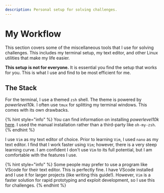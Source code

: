 ```yaml
---
description: Personal setup for solving challenges.
--- 
```


# My Workflow

This section covers some of the miscellaneous tools that I use for solving challenges. This includes my terminal setup, my text editor, and other Linux utilities that make my life easier.

**This setup is not for everyone.**  It is essential you find the setup that works for you.  This is what I use and find to be most efficient for me.

## The Stack

For the terminal, I use a themed `zsh` shell.  The theme is powered by *powerlevel10k*.  I often use `tmux` for splitting my terminal windows.  This comes with its own drawbacks.

{% hint style="info" %}
You can find information on installing *powerlevel10k* [here](https://github.com/romkatv/powerlevel10k).  I used the manual installation rather than a third-party like `oh-my-zsh`.
{% endhint %}

I use `Vim` as my text editor of choice.  Prior to learning `Vim`, I used `nano` as my text editor.  I find that I work faster using `Vim`; however, there is a very steep learning curve.  I am confident I don't use `Vim` to its full potential, but I am comfortable with the features I use.

{% hint style="info" %}
Some people may prefer to use a program like VScode for their text editor.  This is perfectly fine.  I have VScode installed and I use it for larger projects (like writing this guide!).  However, `Vim` is a faster solution for rapid prototyping and exploit development, so I use this for challenges.
{% endhint %}